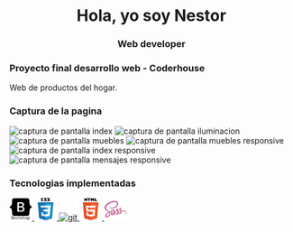 <h1 align="center">Hola, yo soy Nestor</h1>
<h3 align="center">Web developer</h3>

<h3 align="left">Proyecto final desarrollo web - Coderhouse</h3>
<p align="left">Web de productos del hogar.
</p>
<h3 align="left">Captura de la pagina</h3>
 <img src="https://github.com/ngramos/Yourhome-46945/assets/146673945/18dc6156-a89b-49a4-98a2-48a01eafe2b1"
          alt="captura de pantalla index" />
 <img src="https://github.com/ngramos/Yourhome-46945/assets/146673945/0a6b9790-3e3a-4f90-9d0e-643f2ba9ced2"
          alt="captura de pantalla iluminacion" />
 <img src="https://github.com/ngramos/Yourhome-46945/assets/146673945/abe35ea2-efca-444a-9f8c-1b275ae14305"
          alt="captura de pantalla muebles" />
 <img src="https://github.com/ngramos/Yourhome-46945/assets/146673945/9bd7335d-2a49-4720-90f1-228209ce0384"
          alt="captura de pantalla muebles responsive" />
 <img src="https://github.com/ngramos/Yourhome-46945/assets/146673945/143ac131-5015-48dc-9270-4bcd9026503a"
          alt="captura de pantalla index responsive" />
 <img src="https://github.com/ngramos/Yourhome-46945/assets/146673945/15931c96-d8b8-448e-920e-9eb5a8f65ecd"
          alt="captura de pantalla mensajes responsive" />



<h3 align="left">Tecnologias implementadas</h3>
<p align="left"> <a href="https://getbootstrap.com" target="_blank" rel="noreferrer"> <img src="https://raw.githubusercontent.com/devicons/devicon/master/icons/bootstrap/bootstrap-plain-wordmark.svg" alt="bootstrap" width="40" height="40"/> </a> <a href="https://www.w3schools.com/css/" target="_blank" rel="noreferrer"> <img src="https://raw.githubusercontent.com/devicons/devicon/master/icons/css3/css3-original-wordmark.svg" alt="css3" width="40" height="40"/> </a> <a href="https://git-scm.com/" target="_blank" rel="noreferrer"> <img src="https://www.vectorlogo.zone/logos/git-scm/git-scm-icon.svg" alt="git" width="40" height="40"/> </a> <a href="https://www.w3.org/html/" target="_blank" rel="noreferrer"> <img src="https://raw.githubusercontent.com/devicons/devicon/master/icons/html5/html5-original-wordmark.svg" alt="html5" width="40" height="40"/> </a> <a href="https://sass-lang.com" target="_blank" rel="noreferrer"> <img src="https://raw.githubusercontent.com/devicons/devicon/master/icons/sass/sass-original.svg" alt="sass" width="40" height="40"/> </a> </p>
